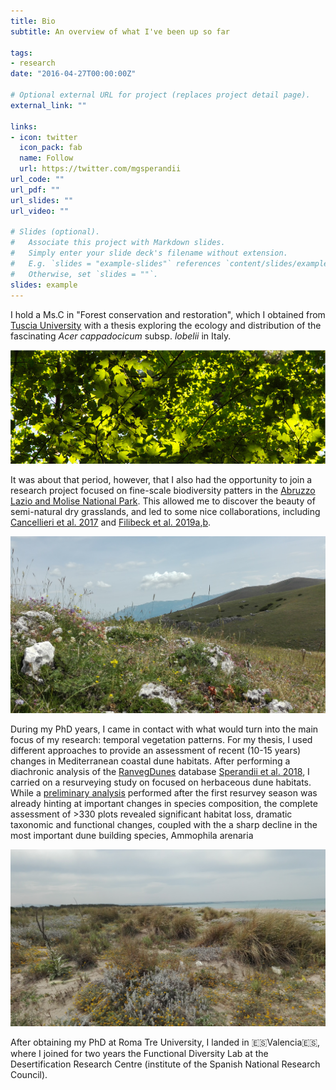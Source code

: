 ```yaml
---
title: Bio
subtitle: An overview of what I've been up so far

tags:
- research
date: "2016-04-27T00:00:00Z"

# Optional external URL for project (replaces project detail page).
external_link: ""

links:
- icon: twitter
  icon_pack: fab
  name: Follow
  url: https://twitter.com/mgsperandii
url_code: ""
url_pdf: ""
url_slides: ""
url_video: ""

# Slides (optional).
#   Associate this project with Markdown slides.
#   Simply enter your slide deck's filename without extension.
#   E.g. `slides = "example-slides"` references `content/slides/example-slides.md`.
#   Otherwise, set `slides = ""`.
slides: example
---
```


I hold a Ms.C in "Forest conservation and restoration", which I obtained from [Tuscia University](http://www.unitus.it/en/dipartimento/dafne) with a thesis exploring the ecology and distribution of the fascinating *Acer cappadocicum* subsp. *lobelii* in Italy.
<p align="center"><img width="656" alt="web1" src="acerlob_canopy.png">

It was about that period, however, that I also had the opportunity to join a research project focused on fine-scale biodiversity patters in the [Abruzzo Lazio and Molise National Park](http://www.parcoabruzzo.it/Eindex.php). This allowed me to discover the beauty of semi-natural dry grasslands, and led to some nice collaborations, including [Cancellieri et al. 2017](https://doi.org/10.1080/11263504.2017.1311963) and [Filibeck et al. 2019a](https://doi.org/10.1007/s10531-019-01788-7),[b](https://doi.org/10.1080/11263504.2019.165178).
<p align="center"><img width="656" alt="web1" src="drygrass2.jpg">

During my PhD years, I came in contact with what would turn into the main focus of my research: temporal vegetation patterns. For my thesis, I used different approaches to provide an assessment of recent (10-15 years) changes in Mediterranean coastal dune habitats. After performing a diachronic analysis of the [RanvegDunes](http://doi.org/10.1127/phyto/2017/0198) database [Sperandii et al. 2018](https://doi.org/10.1007/s10531-017-1454-1), I carried on a resurveying study on focused on herbaceous dune habitats. While a [preliminary analysis](https://doi.org/10.1016/j.ecolind.2018.09.039) performed after the first resurvey season was already hinting at important changes in species composition, the complete assessment of >330 plots revealed significant habitat loss, dramatic taxonomic and functional changes, coupled with the a sharp decline in the most important dune building species, Ammophila arenaria  
<p align="center"><img width="656" alt="web1" src="ammo1.jpg">



After obtaining my PhD at Roma Tre University, I landed in 🇪🇸Valencia🇪🇸, where I joined for two years the Functional Diversity Lab at the Desertification Research Centre (institute of the Spanish National Research Council).
